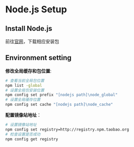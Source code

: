 # Node.js Setup

## Install Node.js

前往[官网](https://nodejs.org/zh-cn/download/)，下载相应安装包

## Environment setting

**修改全局缓存和包位置**:

``` bash
# 查看当前全局包位置
npm list -global
# 设置全局包安装位置
npm config set prefix "[nodejs path]\node_global"
# 设置全局缓存位置
npm config set cache "[nodejs path]\node_cache"
```

**配置镜像站地址**：

``` bash
# 设置镜像站地址
npm config set registry=http://registry.npm.taobao.org
# 检查设置是否成功
npm config get registry
```
